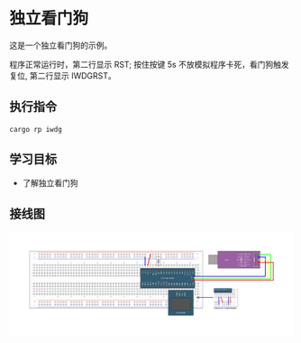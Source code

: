 # 独立看门狗

这是一个独立看门狗的示例。

程序正常运行时，第二行显示 RST;
按住按键 5s 不放模拟程序卡死，看门狗触发复位, 第二行显示 IWDGRST。

## 执行指令

```shell
cargo rp iwdg
```

## 学习目标

- 了解独立看门狗

## 接线图

![](../../../images/wiring_diagram/14-1%20独立看门狗.jpg)
